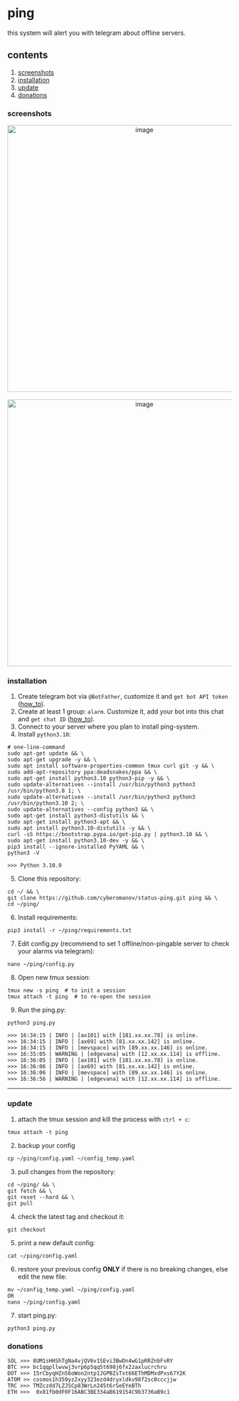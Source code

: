 # ping

this system will alert you with telegram about offline servers.

## contents
1. [screenshots](https://github.com/cyberomanov/status-ping#screenshots)
2. [installation](https://github.com/cyberomanov/status-ping#installation)
3. [update](https://github.com/cyberomanov/status-ping#update)
4. [donations](https://github.com/cyberomanov/status-ping#donations)

### screenshots

<p align="center">
<img width="600" alt="image" src="https://user-images.githubusercontent.com/41644451/208536945-12e91897-1cd7-4678-9636-8c7a2e95a901.png">
<br> <br>
<img width="600" alt="image" src="https://user-images.githubusercontent.com/41644451/208537089-63e58309-510a-4909-ab7b-8455d70168db.png">
</p>

### installation

1. Create telegram bot via `@BotFather`, customize it and `get bot API token` ([how_to](https://www.siteguarding.com/en/how-to-get-telegram-bot-api-token)).
2. Create at least 1 group: `alarm`. Customize it, add your bot into this chat and `get chat ID` ([how_to](https://stackoverflow.com/questions/32423837/telegram-bot-how-to-get-a-group-chat-id)).
3. Connect to your server where you plan to install ping-system.
4. Install `python3.10`:
```
# one-line-command
sudo apt-get update && \
sudo apt-get upgrade -y && \
sudo apt install software-properties-common tmux curl git -y && \
sudo add-apt-repository ppa:deadsnakes/ppa && \
sudo apt-get install python3.10 python3-pip -y && \
sudo update-alternatives --install /usr/bin/python3 python3 /usr/bin/python3.8 1; \
sudo update-alternatives --install /usr/bin/python3 python3 /usr/bin/python3.10 2; \
sudo update-alternatives --config python3 && \
sudo apt-get install python3-distutils && \
sudo apt-get install python3-apt && \
sudo apt install python3.10-distutils -y && \
curl -sS https://bootstrap.pypa.io/get-pip.py | python3.10 && \
sudo apt-get install python3.10-dev -y && \
pip3 install --ignore-installed PyYAML && \
python3 -V

>>> Python 3.10.9
```
5. Clone this repository:
```
cd ~/ && \
git clone https://github.com/cyberomanov/status-ping.git ping && \
cd ~/ping/
```
6. Install requirements:
```
pip3 install -r ~/ping/requirements.txt
```
7. Edit config.py (recommend to set 1 offline/non-pingable server to check your alarms via telegram):
```
nano ~/ping/config.py
```
8. Open new tmux session:
```
tmux new -s ping  # to init a session
tmux attach -t ping  # to re-open the session
```
9. Run the ping.py:
```
python3 ping.py

>>> 16:34:15 | INFO | [ax101] with [181.xx.xx.78] is online.
>>> 16:34:15 | INFO | [ax69] with [81.xx.xx.142] is online.
>>> 16:34:15 | INFO | [mevspace] with [89.xx.xx.146] is online.
>>> 16:35:05 | WARNING | [edgevana] with [12.xx.xx.114] is offline.
>>> 16:36:05 | INFO | [ax101] with [181.xx.xx.78] is online.
>>> 16:36:06 | INFO | [ax69] with [81.xx.xx.142] is online.
>>> 16:36:06 | INFO | [mevspace] with [89.xx.xx.146] is online.
>>> 16:36:56 | WARNING | [edgevana] with [12.xx.xx.114] is offline.
```

---------
### update

1. attach the tmux session and kill the process with `ctrl + c`:
```
tmux attach -t ping
```
2. backup your config
```
cp ~/ping/config.yaml ~/config_temp.yaml
```
3. pull changes from the repository:
```
cd ~/ping/ && \
git fetch && \
git reset --hard && \
git pull
```
4. check the latest tag and checkout it:
```
git checkout
```
5. print a new default config:
```
cat ~/ping/config.yaml
```
6. restore your previous config **ONLY** if there is no breaking changes, else edit the new file:
```
mv ~/config_temp.yaml ~/ping/config.yaml
OR
nano ~/ping/config.yaml
```
7. start ping.py:
```
python3 ping.py
```

### donations

```
SOL >>> 8UM1sHHShTgNa4vjQV6v1SEvi3BwDn4wG1pRRZnbFvRY
BTC >>> bc1qqpllwvwj3vrp6p5qq5t698j6fx2zaxlucrchru
DOT >>> 15rCbyqHZnS6oWon2ntp1JGPBZsTxt66EThMDMxdPxs67Y2K
ATOM >> cosmos1h359yz2xyy323ezd4dryxldkv98f2sc0cccjjw
TRC >>> TMZczdd7LZJSCp83WrLn245t6rSeEYeBTh
ETH >>>  0x81fb0dF0F16ABC3BE334aB619154C9b3736aB9c1
```
